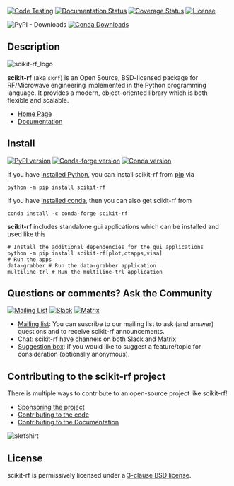 [![Code Testing](https://github.com/scikit-rf/scikit-rf/workflows/Code%20linting%20and%20testing/badge.svg)](https://github.com/scikit-rf/scikit-rf/actions?query=workflow%3A%22Code+linting+and+testing%22) 
[![Documentation Status](https://readthedocs.org/projects/scikit-rf/badge/?version=latest)](https://readthedocs.org/projects/scikit-rf/?badge=latest)
[![Coverage Status](https://coveralls.io/repos/scikit-rf/scikit-rf/badge.png)](https://coveralls.io/r/scikit-rf/scikit-rf)
[![License](https://img.shields.io/badge/License-BSD%203--Clause-blue.svg)](./LICENSE.md)

![PyPI - Downloads](https://img.shields.io/pypi/dm/scikit-rf)
[![Conda Downloads](https://anaconda.org/conda-forge/scikit-rf/badges/downloads.svg)](https://anaconda.org/conda-forge/scikit-rf)

## Description 

![scikit-rf_logo](doc/source/_static/scikit-rf-title-flat.png)

**scikit-rf** (aka `skrf`) is an Open Source, BSD-licensed package for RF/Microwave engineering implemented 
in the Python programming language. It provides a modern, object-oriented library which is both 
flexible and scalable.  

* [Home Page](http://www.scikit-rf.org)
* [Documentation](http://scikit-rf.readthedocs.org/)

## Install

[![PyPI version](https://img.shields.io/pypi/v/scikit-rf?style=flat&logo=pypi)](https://pypi.org/project/scikit-rf/)
[![Conda-forge version](https://img.shields.io/conda/v/conda-forge/scikit-rf?style=flat&logo=anaconda)](https://img.shields.io/conda/v/conda-forge/scikit-rf)
[![Conda version](https://anaconda.org/conda-forge/scikit-rf/badges/latest_release_date.svg)](https://anaconda.org/conda-forge/scikit-rf)

If you have [installed Python](https://wiki.python.org/moin/BeginnersGuide/Download), you can install scikit-rf from [pip](https://pypi.org/project/pip/) via
```Shell
python -m pip install scikit-rf
```

If you have [installed conda](https://docs.conda.io/projects/conda/en/latest/user-guide/install/index.html), then you can also get scikit-rf from
```Shell
conda install -c conda-forge scikit-rf 
```

**scikit-rf** includes standalone gui applications which can be installed and used like this
```Shell
# Install the additional dependencies for the gui applications
python -m pip install scikit-rf[plot,qtapps,visa]
# Run the apps
data-grabber # Run the data-grabber application
multiline-trl # Run the multiline-trl application
```

## Questions or comments? Ask the Community

[![Mailing List](https://img.shields.io/badge/mail-Mailing%20list-brightgreen)](http://groups.google.com/group/scikit-rf)
[![Slack](https://img.shields.io/badge/Slack-join%20chat-blueviolet?style=flat&logo=slack)](https://join.slack.com/t/scikit-rf/shared_invite/zt-d82b62wg-0bdSJjZVhHBKf6687V80Jg)
[![Matrix](https://img.shields.io/badge/Matrix-join%20chat-blueviolet?style=flat&logo=matrix)](https://app.element.io/#/room/#scikit-rf:matrix.org)

* [Mailing list](http://groups.google.com/group/scikit-rf): You can suscribe to our mailing list to ask (and answer) questions and to receive scikit-rf announcements.
* Chat: scikit-rf have channels on both [Slack](https://join.slack.com/t/scikit-rf/shared_invite/zt-d82b62wg-0bdSJjZVhHBKf6687V80Jg) and [Matrix](https://app.element.io/#/room/#scikit-rf:matrix.org)  
* [Suggestion box](https://docs.google.com/forms/d/e/1FAIpQLSfkSNy8KzoHwdDxYGCmHHiA3GsHgN6zKTFI2NrcUR29U7Xx6A/viewform?usp=sf_link): if you would like to suggest a feature/topic for consideration (optionally anonymous).

## Contributing to the scikit-rf project

There is multiple ways to contribute to an open-source project like scikit-rf! 

* [Sponsoring the project](https://scikit-rf.readthedocs.io/en/latest/contributing/index.html#sponsoring-the-project)
* [Contributing to the code](https://scikit-rf.readthedocs.io/en/latest/contributing/index.html#contributing-to-the-code)
* [Contributing to the Documentation](https://scikit-rf.readthedocs.io/en/latest/contributing/index.html#contributing-to-the-documentation)

 
![skrfshirt](https://raw.githubusercontent.com/scikit-rf/scikit-rf/master/logo/skrfshirtwhite.png)

## License

scikit-rf is permissively licensed under a [3-clause BSD license](LICENSE.txt).
